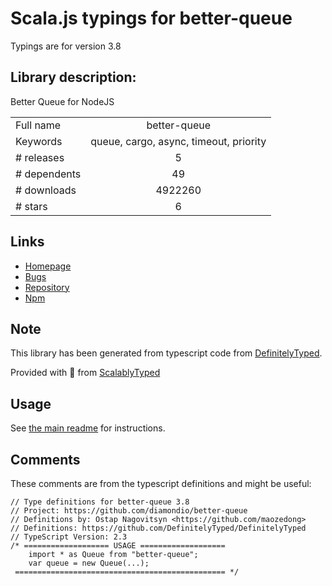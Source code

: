 
# Scala.js typings for better-queue

Typings are for version 3.8

## Library description:
Better Queue for NodeJS

|                    |                 |
| ------------------ | :-------------: |
| Full name          | better-queue |
| Keywords           | queue, cargo, async, timeout, priority |
| # releases         | 5 |
| # dependents       | 49 |
| # downloads        | 4922260 |
| # stars            | 6 |

## Links
- [Homepage](https://github.com/diamondio/better-queue)
- [Bugs](https://github.com/diamondio/better-queue/issues)
- [Repository](https://github.com/diamondio/better-queue)
- [Npm](https://www.npmjs.com/package/better-queue)
    


## Note
This library has been generated from typescript code from [DefinitelyTyped](https://definitelytyped.org).

Provided with :purple_heart: from [ScalablyTyped](https://github.com/oyvindberg/ScalablyTyped)

## Usage
See [the main readme](../../readme.md) for instructions.

## Comments

These comments are from the typescript definitions and might be useful:
```
// Type definitions for better-queue 3.8
// Project: https://github.com/diamondio/better-queue
// Definitions by: Ostap Nagovitsyn <https://github.com/maozedong>
// Definitions: https://github.com/DefinitelyTyped/DefinitelyTyped
// TypeScript Version: 2.3
/* =================== USAGE ===================
    import * as Queue from "better-queue";
    var queue = new Queue(...);
 =============================================== */


```

